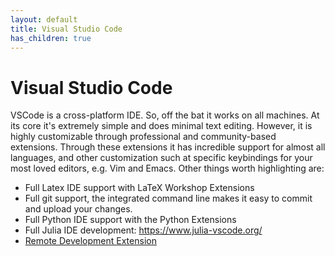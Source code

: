 ```yaml
---
layout: default
title: Visual Studio Code
has_children: true
---
```


# Visual Studio Code

VSCode is a cross-platform IDE. So, off the bat it works on all machines. At its
core it's extremely simple and does minimal text editing. However, it is highly
customizable through professional and community-based extensions. Through these
extensions it has incredible support for almost all languages, and other
customization such at specific keybindings for your most loved editors, e.g. Vim
and Emacs. Other things worth highlighting are:

- Full Latex IDE support with LaTeX Workshop Extensions
- Full git support, the integrated command line makes it easy to commit and 
  upload your changes.
- Full Python IDE support with the Python Extensions
- Full Julia IDE development: https://www.julia-vscode.org/
- [Remote Development Extension](./remotecodeediting.md)

